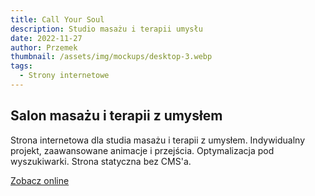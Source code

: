 ```yaml
---
title: Call Your Soul
description: Studio masażu i terapii umysłu
date: 2022-11-27
author: Przemek
thumbnail: /assets/img/mockups/desktop-3.webp
tags:
  - Strony internetowe
---
```


## Salon masażu i terapii z umysłem

Strona internetowa dla studia masażu i terapii z umysłem. Indywidualny projekt, zaawansowane animacje i przejścia. Optymalizacja pod wyszukiwarki. Strona statyczna bez CMS'a.

<a href="https://callyoursoul.pl/" title="Zobacz online" target="_blank" class="button" rel="nofollow">Zobacz online</a>
